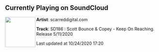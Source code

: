 ## Currently Playing on SoundCloud

[<img align="left" width="100" src="https://i1.sndcdn.com/artworks-000855055913-baw822-t50x50.jpg">](https://soundcloud.com/scarreddigital-com/sd186-scott-bounce-copey-keep)

**Artist**: scarreddigital.com 

**Track**: SD186 : Scott Bounce & Copey - Keep On Reaching. Release 5/11/2020

Last updated at 10/24/2020 17:20
